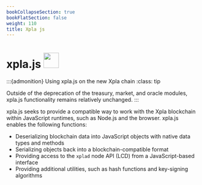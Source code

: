 ```yaml
---
bookCollapseSection: true
bookFlatSection: false
weight: 110
title: Xpla js
---
```


# xpla.js <img src="/img/xpla_js.svg" height="40px">

:::{admonition} Using xpla.js on the new Xpla chain
:class: tip

Outside of the deprecation of the treasury, market, and oracle modules, xpla.js functionality remains relatively unchanged.
:::


xpla.js seeks to provide a compatible way to work with the Xpla blockchain within JavaScript runtimes, such as Node.js and the browser. xpla.js enables the following functions:

- Deserializing blockchain data into JavaScript objects with native data types and methods
- Serializing objects back into a blockchain-compatible format
- Providing access to the `xplad` node API (LCD) from a JavaScript-based interface
- Providing additional utilities, such as hash functions and key-signing algorithms
